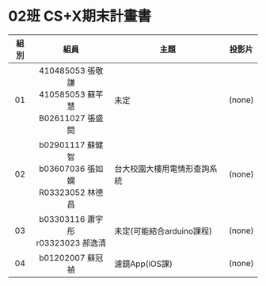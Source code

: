 # 02班 CS+X期末計畫書

組別 | 組員 | 主題 | 投影片
:--:|:----:| ----- | :---:
01 | 410485053 張敬謙<br>410585053 蘇芊慧<br>B02611027 張盛閎 | 未定 |(none)
02 | b02901117 蘇健智<br>b03607036 張如嫻<br>R03323052 林德昌| 台大校園大樓用電情形查詢系統 |(none)
03 | b03303116 蕭宇彤<br>r03323023 郝逸清| 未定(可能結合arduino課程) |(none) 
04 | b01202007	蘇冠禎| 濾鏡App(iOS課) |(none) 